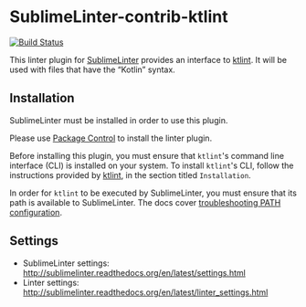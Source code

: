 # SublimeLinter-contrib-ktlint

[![Build Status](https://travis-ci.org/TeaAndPotatoes/SublimeLinter-contrib-ktlint.svg?branch=master)](https://travis-ci.org/TeaAndPotatoes/SublimeLinter-contrib-ktlint)

This linter plugin for [SublimeLinter](https://github.com/SublimeLinter/SublimeLinter) provides an interface to [ktlint](https://github.com/shyiko/ktlint). It will be used with files that have the “Kotlin” syntax.

## Installation

SublimeLinter must be installed in order to use this plugin.

Please use [Package Control](https://packagecontrol.io) to install the linter plugin.

Before installing this plugin, you must ensure that `ktlint`'s command line interface (CLI) is installed on your system. To install `ktlint`'s CLI, follow the instructions provided by [ktlint](https://github.com/shyiko/ktlint), in the section titled `Installation`.

In order for `ktlint` to be executed by SublimeLinter, you must ensure that its path is available to SublimeLinter. The docs cover [troubleshooting PATH configuration](http://sublimelinter.readthedocs.io/en/latest/troubleshooting.html#finding-a-linter-executable).

## Settings

- SublimeLinter settings: <http://sublimelinter.readthedocs.org/en/latest/settings.html>
- Linter settings: <http://sublimelinter.readthedocs.org/en/latest/linter_settings.html>
